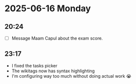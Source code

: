 
# 2025-06-16 Monday

## 20:24

* [ ] Message Maam Capul about the exam score.

## 23:17

* I fixed the tasks picker
* The wikitags now has syntax highlighting
* I'm configuring way too much without doing actual work 😭
